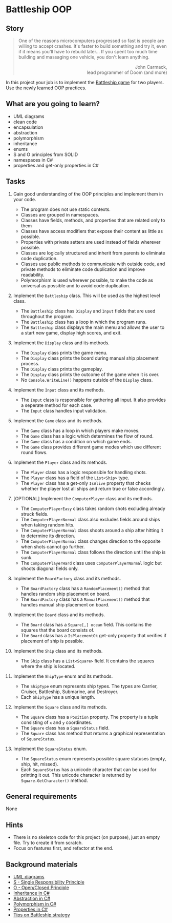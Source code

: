 # Battleship OOP

## Story

> One of the reasons microcomputers progressed so fast is people are willing to
> accept crashes. It's faster to build something and try it, even if it means
> you'll have to rebuild later... If you spent too much time building and
> massaging one vehicle, you don't learn anything.
> <div style="text-align:right">John Carmack,<br>lead programmer of Doom (and more)</div>

In this project your job is to implement the
[Battleship game](https://en.wikipedia.org/wiki/Battleship_%28game%29) for two players. Use the newly learned OOP practices.

## What are you going to learn?

- UML diagrams
- clean code
- encapsulation
- abstraction
- polymorphism
- inheritance
- enums
- S and O principles from SOLID
- namespaces in C#
- properties and get-only properties in C#


## Tasks

1. Gain good understanding of the OOP principles and implement them in your code.
    - The program does not use static contexts.
    - Classes are grouped in namespaces.
    - Classes have fields, methods, and properties that are related only to them
    - Classes have access modifiers that expose their content as little as possible.
    - Properties with private setters are used instead of fields wherever possible.
    - Classes are logically structured and inherit from parents to eliminate code duplication.
    - Classes use public methods to communicate with outside code, and private methods to eliminate code duplication and improve readability.
    - Polymorphism is used wherever possible, to make the code as universal as possible and to avoid code duplication.

2. Implement the `Battleship` class. This will be used as the highest level class.
    - The `Battleship` class has `Display` and `Input` fields that are used throughout the program.
    - The `Battleship` class has a loop in which the program runs.
    - The `Battleship` class displays the main menu and allows the user to a start new game, display high scores, and exit.

3. Implement the `Display` class and its methods.
    - The `Display` class prints the game menu.
    - The `Display` class prints the board during manual ship placement process.
    - The `Display` class prints the gameplay.
    - The `Display` class prints the outcome of the game when it is over.
    - No `Console.WriteLine()` happens outside of the `Display` class.

4. Implement the `Input` class and its methods.
    - The `Input` class is responsible for gathering all input. It also provides a seperate method for each case.
    - The `Input` class handles input validation.

5. Implement the `Game` class and its methods.
    - The `Game` class has a loop in which players make moves.
    - The `Game` class has a logic which determines the flow of round.
    - The `Game` class has a condition on which game ends.
    - The `Game` class provides different game modes which use different round flows.

6. Implement the `Player` class and its methods.
    - The `Player` class has a logic responsible for handling shots.
    - The `Player` class has a field of the `List<Ship>` type.
    - The `Player` class has a get-only `IsAlive` property that checks whether the player lost all ships and return true or false accordingly.

7. [OPTIONAL] Implement the `ComputerPlayer` class and its methods.
    - The `ComputerPlayerEasy` class takes random shots excluding already struck fields.
    - The `ComputerPlayerNormal` class also excludes fields around ships when taking random hits.
    - The `ComputerPlayerNormal` class shoots around a ship after hitting it to determine its direction.
    - The `ComputerPlayerNormal` class changes direction to the opposite when shots cannot go further.
    - The `ComputerPlayerNormal` class follows the direction until the ship is sunk.
    - The `ComputerPlayerHard` class uses `ComputerPlayerNormal` logic but shoots diagonal fields only.

8. Implement the `BoardFactory` class and its methods.
    - The `BoardFactory` class has a `RandomPlacement()` method that handles random ship placement on board.
    - The `BoardFactory` class has a `ManualPlacement()` method that handles manual ship placement on board.

9. Implement the `Board` class and its methods.
    - The `Board` class has a `Square[,] ocean` field. This contains the squares that the board consists of.
    - The `Board` class has a `IsPlacementOk` get-only property that verifies if placement of ship is possible.

10. Implement the `Ship` class and its methods.
    - The `Ship` class has a `List<Square>` field. It contains the squares where the ship is located.

11. Implement the `ShipType` enum and its methods.
    - The `ShipType` enum represents ship types. The types are Carrier, Cruiser, Battleship, Submarine, and Destroyer.
    - Each `ShipType` has a unique length.

12. Implement the `Square` class and its methods.
    - The `Square` class has a `Position` property. The property is a tuple consisting of `x` and `y` coordinates.
    - The `Square` class has a `SquareStatus` field.
    - The `Square` class has method that returns a graphical representation of `SquareStatus`.

13. Implement the `SquareStatus` enum.
    - The `SquareStatus` enum represents possible square statuses (empty, ship, hit, missed).
    - Each `SquareStatus` has a unicode character that can be used for printing it out. This unicode character is returned by `Square.GetCharacter()` method.

## General requirements

None

## Hints

- There is no skeleton code for this project (on purpose), just an empty file.
  Try to create it from scratch.
- Focus on features first, and refactor at the end.

## Background materials

- [UML diagrams](https://www.lucidchart.com/blog/types-of-UML-diagrams)
- <i class="far fa-exclamation"></i> [S - Single Responsibility Principle](https://www.c-sharpcorner.com/article/solid-single-responsibility-principle-with-c-sharp/)
- <i class="far fa-exclamation"></i> [O - Open/Closed Principle](https://dotnettutorials.net/lesson/open-closed-principle/)
- <i class="far fa-exclamation"></i> [Inheritance in C#](https://docs.microsoft.com/en-us/dotnet/csharp/programming-guide/classes-and-structs/inheritance)
- <i class="far fa-exclamation"></i> [Abstraction in C#](https://www.w3schools.com/cs/cs_abstract.asp)
- <i class="far fa-exclamation"></i> [Polymorphism in C#](https://docs.microsoft.com/en-us/dotnet/csharp/programming-guide/classes-and-structs/polymorphism)
- <i class="far fa-exclamation"></i> [Properties in C#](https://docs.microsoft.com/en-us/dotnet/csharp/programming-guide/classes-and-structs/using-properties)
- [Tips on Battleship strategy](https://www.wikihow.com/Win-at-Battleship)
